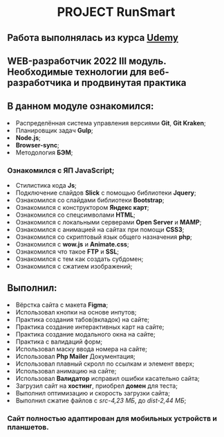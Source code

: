 <h1 align="center">PROJECT RunSmart <br>
  <h2> Работа выполнялась из курса <a href="https://www.udemy.com/course/webdeveloper/"> Udemy </a> <h2> 
    WEB-разработчик 2022
III модуль. Необходимые технологии для веб-разработчика и продвинутая практика
    <h2> В данном модуле ознакомился: </h2>
    <li>Распределённая система управления версиями <b>Git</b>, <b>Git Kraken</b>;</li>
    <li>Планировщик задач <b>Gulp</b>;</li>
    <li><b>Node.js</b>;</li>
    <li><b>Browser-sync</b>;</li>
    <li>Методология <b>БЭМ</b>;</li>
      <h3>Ознакомился с ЯП JavaScript;</h3>
    <li>Стилистика кода <b>Js</b>;</li>
    <li>Подключение слайдов <b>Slick</b> с помощью библиотеки <b>Jquery</b>; </li>
    <li>Ознакомился со слайдами библиотеки <b>Bootstrap</b>;</li>
    <li>Ознакомился с конструктором <b>Яндекс карт</b>;</li>
    <li>Ознакомился со спецсимволами <b>HTML</b>;</li>
    <li>Ознакомился с локальными серверами <b>Open Server</b> и <b>MАMP</b>;</li>
    <li>Ознакомился с анимацией на сайтах при помощи <b>CSS3</b>;</li>
    <li>Ознакомился со скриптовый язык общего назначения <b>php</b>;</li>
    <li>Ознакомился с <b>wow.js</b> и <b>Animate.css</b>;</li>
    <li>Ознакомился что такое <b>FTP</b> и <b>SSL</b>;</li>
    <li>Ознакомился с тем как создать субдомен;</li>
    <li>Ознакомился с сжатием изображений;</li>
    <h2> Выполнил: </h2>
    <li>Вёрстка сайта с макета <b>Figma</b>;</li>
    <li>Использовал кнопки на основе инпутов;</li>
    <li>Практика создания табов(вкладок) на сайте;</li>
    <li>Практика создание интерактивных карт на сайте;</li>
    <li>Практика создание модального окна на сайте;</li>
    <li>Практика с валидаций форм;</li>
    <li>Использовал маску ввода номера на сайте;</li>
    <li>Использовал <b>Php Mailer</b> Документация;</li>
    <li>Использовал плавный скролл по ссылкам и элемент вверх;</li>
    <li>Использовал анимацию на сайте;</li>
    <li>Использовал <b>Валидатор</b> исправил ошибки касательно сайта;</li>
    <li>Загрузил сайт на <b>хостинг</b>, приобрел <b>домен</b> для теста;</li>
    <li>Выполнил оптимизацию и скорость загрузки сайта;</li>
    <li>Выполнил сжатие файлов c <i>src-4,23 МБ</i>, до <i>dist-2,44 МБ</i>;</li>
    <h3>Сайт полностью адаптирован для мобильных устройств и планшетов.</h3>
